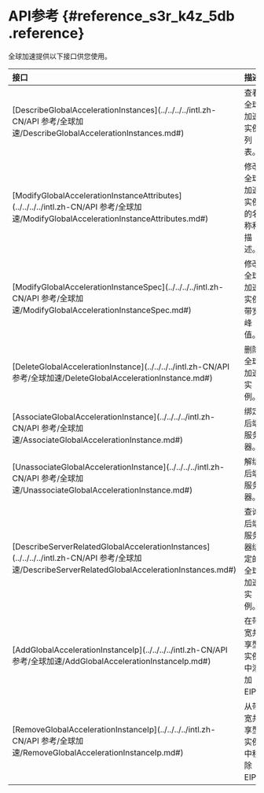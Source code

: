 # API参考 {#reference_s3r_k4z_5db .reference}

全球加速提供以下接口供您使用。

|接口|描述|
|:-|:-|
|[DescribeGlobalAccelerationInstances](../../../../intl.zh-CN/API 参考/全球加速/DescribeGlobalAccelerationInstances.md#)|查看全球加速实例列表。|
|[ModifyGlobalAccelerationInstanceAttributes](../../../../intl.zh-CN/API 参考/全球加速/ModifyGlobalAccelerationInstanceAttributes.md#)|修改全球加速实例的名称和描述。|
|[ModifyGlobalAccelerationInstanceSpec](../../../../intl.zh-CN/API 参考/全球加速/ModifyGlobalAccelerationInstanceSpec.md#)|修改全球加速实例带宽峰值。|
|[DeleteGlobalAccelerationInstance](../../../../intl.zh-CN/API 参考/全球加速/DeleteGlobalAccelerationInstance.md#)|删除全球加速实例。|
|[AssociateGlobalAccelerationInstance](../../../../intl.zh-CN/API 参考/全球加速/AssociateGlobalAccelerationInstance.md#)|绑定后端服务器。|
|[UnassociateGlobalAccelerationInstance](../../../../intl.zh-CN/API 参考/全球加速/UnassociateGlobalAccelerationInstance.md#)|解绑后端服务器。|
|[DescribeServerRelatedGlobalAccelerationInstances](../../../../intl.zh-CN/API 参考/全球加速/DescribeServerRelatedGlobalAccelerationInstances.md#)|查询后端服务器绑定的全球加速实例。|
|[AddGlobalAccelerationInstanceIp](../../../../intl.zh-CN/API 参考/全球加速/AddGlobalAccelerationInstanceIp.md#)|在带宽共享型实例中添加EIP。|
|[RemoveGlobalAccelerationInstanceIp](../../../../intl.zh-CN/API 参考/全球加速/RemoveGlobalAccelerationInstanceIp.md#)|从带宽共享型实例中移除EIP。|

